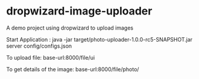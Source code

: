 # dropwizard-image-uploader
A demo project using dropwizard to upload images

Start Application : java -jar target/photo-uploader-1.0.0-rc5-SNAPSHOT.jar server config/configs.json

To upload file: base-url:8000/file/ui

To get details of the image: base-url:8000/file/photo/<id>
